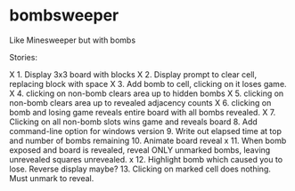 # bombsweeper
Like Minesweeper but with bombs


Stories:

X  1. Display 3x3 board with blocks
X  2. Display prompt to clear cell, replacing block with space
X  3. Add bomb to cell, clicking on it loses game.
X  4. clicking on non-bomb clears area up to hidden bombs
X  5. clicking on non-bomb clears area up to revealed adjacency counts
X  6. clicking on bomb and losing game reveals entire board with all bombs revealed.
X  7. Clicking on all non-bomb slots wins game and reveals board
   8. Add command-line option for windows version
   9. Write out elapsed time at top and number of bombs remaining
  10. Animate board reveal
x 11. When bomb exposed and board is revealed, reveal ONLY unmarked bombs, 
      leaving unrevealed squares unrevealed.
x 12. Highlight bomb which caused you to lose. Reverse display maybe?
  13. Clicking on marked cell does nothing. Must unmark to reveal.





